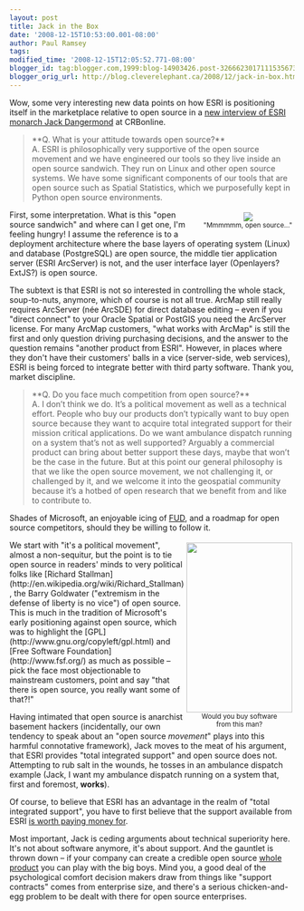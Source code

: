 ```yaml
---
layout: post
title: Jack in the Box
date: '2008-12-15T10:53:00.001-08:00'
author: Paul Ramsey
tags: 
modified_time: '2008-12-15T12:05:52.771-08:00'
blogger_id: tag:blogger.com,1999:blog-14903426.post-3266623017111535673
blogger_orig_url: http://blog.cleverelephant.ca/2008/12/jack-in-box.html
---
```


Wow, some very interesting new data points on how ESRI is positioning itself in the marketplace relative to open source in a [new interview of ESRI monarch Jack Dangermond](http://enterpriseapplications.cbronline.com/news/qa_esri_founder_jack_dangermond_151208) at CRBonline.

<blockquote>**Q. What is your attitude towards open source?**<br/>A. ESRI is philosophically very supportive of the open source movement and we have engineered our tools so they live inside an open source sandwich. They run on Linux and other open source systems. We have some significant components of our tools that are open source such as Spatial Statistics, which we purposefully kept in Python open source environments.</blockquote>

<div style="margin:4px;float:right;text-align:center;"><img src="http://blogs.commercialappeal.com/blake/homer_2.gif"><br/><small>"Mmmmmm, open source..."</small></div>First, some interpretation. What is this "open source sandwich" and where can I get one, I'm feeling hungry! I assume the reference is to a deployment architecture where the base layers of operating system (Linux) and database (PostgreSQL) are open source, the middle tier application server (ESRI ArcServer) is not, and the user interface layer (Openlayers? ExtJS?) is open source.

The subtext is that ESRI is not so interested in controlling the whole stack, soup-to-nuts, anymore, which of course is not all true.  ArcMap still really requires ArcServer (n&eacute;e ArcSDE) for direct database editing &ndash; even if you "direct connect" to your Oracle Spatial or PostGIS you need the ArcServer license.  For many ArcMap customers, "what works with ArcMap" is still the first and only question driving purchasing decisions, and the answer to the question remains "another product from ESRI".  However, in places where they don't have their customers' balls in a vice (server-side, web services), ESRI is being forced to integrate better with third party software.  Thank you, market discipline.

<blockquote>**Q. Do you face much competition from open source?**<br/>A. I don’t think we do. It’s a political movement as well as a technical effort. People who buy our products don’t typically want to buy open source because they want to acquire total integrated support for their mission critical applications. Do we want ambulance dispatch running on a system that’s not as well supported? Arguably a commercial product can bring about better support these days, maybe that won’t be the case in the future. But at this point our general philosophy is that we like the open source movement, we not challenging it, or challenged by it, and we welcome it into the geospatial community because it’s a hotbed of open research that we benefit from and like to contribute to.</blockquote>

Shades of Microsoft, an enjoyable icing of [FUD](http://en.wikipedia.org/wiki/Fear,_uncertainty_and_doubt), and a roadmap for open source competitors, should they be willing to follow it.

<div style="margin:4px;float:right;text-align:center;"><img width=187 height=300 src="http://www.oreillynet.com/oscon2002/graphics/jc5_01.jpg"><br/><small>Would you buy software<br/>from this man?</small></div>We start with "it's a political movement", almost a non-sequitur, but the point is to tie open source in readers' minds to very political folks like [Richard Stallman](http://en.wikipedia.org/wiki/Richard_Stallman), the Barry Goldwater ("extremism in the defense of liberty is no vice") of open source.  This is much in the tradition of Microsoft's early positioning against open source, which was to highlight the [GPL](http://www.gnu.org/copyleft/gpl.html) and [Free Software Foundation](http://www.fsf.org/) as much as possible &ndash; pick the face most objectionable to mainstream customers, point and say "that there is open source, you really want some of that?!"

Having intimated that open source is anarchist basement hackers (incidentally, our own tendency to speak about an "open source *movement*" plays into this harmful connotative framework), Jack moves to the meat of his argument, that ESRI provides "total integrated support" and open source does not.  Attempting to rub salt in the wounds, he tosses in an ambulance dispatch example (Jack, I want my ambulance dispatch running on a system that, first and foremost, **works**).  

Of course, to believe that ESRI has an advantage in the realm of "total integrated support", you have to first believe that the support available from ESRI [is worth paying money for](http://www.spatiallyadjusted.com/2005/12/14/yea-im-looking-at-mapserver-enterprise/).

Most important, Jack is ceding arguments about technical superiority here. It's not about software anymore, it's about support. And the gauntlet is thrown down &ndash; if your company can create a credible open source [whole product](http://en.wikipedia.org/wiki/Whole_product) you can play with the big boys.  Mind you, a good deal of the psychological comfort decision makers draw from things like "support contracts" comes from enterprise size, and there's a serious chicken-and-egg problem to be dealt with there for open source enterprises.


